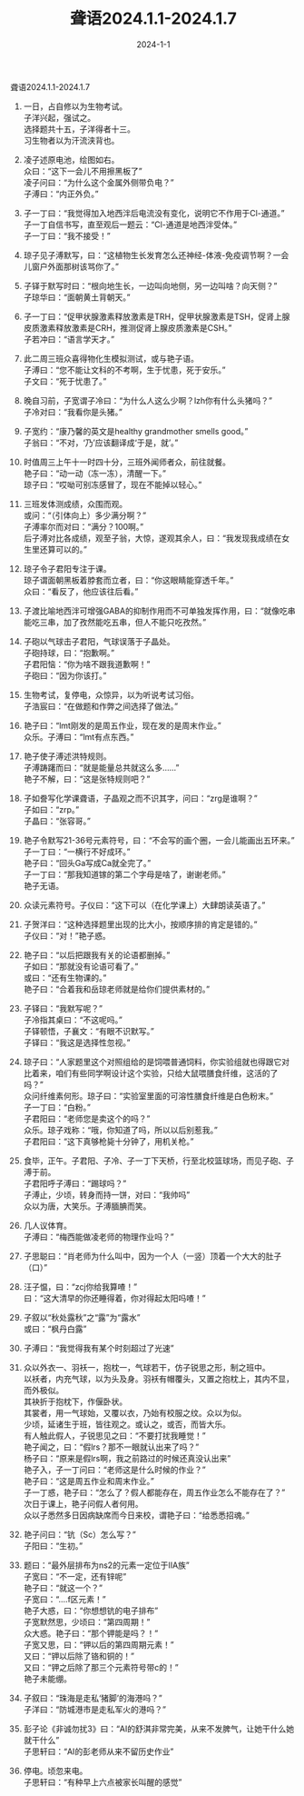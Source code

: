 ﻿---
title: 聋语2024.1.1-2024.1.7
date: 2024-1-1
---
聋语2024.1.1-2024.1.7  
  
1. 一日，占自修以为生物考试。  
子洋兴起，强试之。  
选择题共十五，子洋得者十三。  
习生物者以为汗流浃背也。  
  
2. 凌子述原电池，绘图如右。  
众曰：“这下一会儿不用擦黑板了”  
凌子问曰：“为什么这个金属外侧带负电？”  
子溥曰：“内正外负。”  
  
3. 子一丁曰：“我觉得加入地西泮后电流没有变化，说明它不作用于Cl-通道。”  
子一丁自信书写，直至观后一题云：“Cl-通道是地西泮受体。”  
子一丁曰：“我不接受！”  
4. 琼子见子溥默写，曰：“这植物生长发育怎么还神经-体液-免疫调节啊？一会儿窗户外面那树该骂你了。”  
5. 子铎于默写时曰：“根向地生长，一边叫向地侧，另一边叫啥？向天侧？”  
子琼华曰：“面朝黄土背朝天。”  
6. 子一丁曰：“促甲状腺激素释放激素是TRH，促甲状腺激素是TSH，促肾上腺皮质激素释放激素是CRH，推测促肾上腺皮质激素是CSH。”  
子若冲曰：“语言学天才。”  
7. 此二周三班众喜得物化生模拟测试，或与艳子语。  
子溥曰：“您不能让文科的不考啊，生于忧患，死于安乐。”  
子文曰：“死于忧患了。”  
8. 晚自习前，子宽谓子冷曰：“为什么人这么少啊？lzh你有什么头猪吗？”  
子冷对曰：“我看你是头猪。”  
9. 子宽约：“康乃馨的英文是healthy grandmother smells good。”  
子翁曰：“不对，‘乃’应该翻译成‘于是，就’。”  
10. 时值周三上午十一时四十分，三班外闻师者众，前往就餐。  
艳子曰：“动一动（冻一冻），清醒一下。”  
琼子曰：“哎呦可别冻感冒了，现在不能掉以轻心。”  
11. 三班发体测成绩，众围而观。  
或问：“（引体向上）多少满分啊？”  
子溥率尔而对曰：“满分？100啊。”  
后子溥对比各成绩，观至子翁，大惊，遂观其余人，曰：“我发现我成绩在女生里还算可以的。”  
12. 琼子令子君阳专注于课。  
琼子谓面朝黑板着脖套而立者，曰：“你这眼睛能穿透千年。”  
众曰：“看反了，他应该往后看。”  
13. 子渡比喻地西泮可增强GABA的抑制作用而不可单独发挥作用，曰：“就像吃串能吃三串，加了孜然能吃五串，但人不能只吃孜然。”  
14. 子砲以气球击子君阳，气球误落于子晶处。  
子砲持球，曰：“抱歉啊。”  
子君阳恼：“你为啥不跟我道歉啊！”  
子砲曰：“因为你该打。”  
15. 生物考试，复停电，众惊异，以为听说考试习俗。  
子浩宸曰：“在做题和作弊之间选择了做法。”  
16. 艳子曰：“lmt刚发的是周五作业，现在发的是周末作业。”  
众乐。子溥曰：“lmt有点东西。”  
17. 艳子使子溥述洪特规则。  
子溥踌躇而曰：“就是能量总共就这么多……”  
艳子不解，曰：“这是张特规则吧？”  
18. 子如誊写化学课聋语，子晶观之而不识其字，问曰：“zrg是谁啊？”  
子如曰：“zrp。”  
子晶曰：“张容哥。”  
19. 艳子令默写21-36号元素符号，曰：“不会写的画个圈，一会儿能画出五环来。”  
子一丁曰：“一横行不好成环。”  
艳子曰：“回头Ga写成Ca就全完了。”  
子一丁曰：“那我知道镓的第二个字母是啥了，谢谢老师。”  
艳子无语。  
20. 众读元素符号。子仪曰：“这下可以（在化学课上）大肆朗读英语了。”  
21. 子贺洋曰：“这种选择题里出现的比大小，按顺序排的肯定是错的。”  
子仪曰：“对！”艳子惑。  
22. 艳子曰：“以后把跟我有关的论语都删掉。”  
子如曰：“那就没有论语可看了。”  
或曰：“还有生物课的。”  
艳子曰：“合着我和岳琼老师就是给你们提供素材的。”  
23. 子铎曰：“我默写呢？”  
子冷指其桌曰：“不这呢吗。”  
子铎顿悟，子襄文：“有眼不识默写。”  
子铎曰：“我这是选择性忽视。”  
24. 琼子曰：“人家题里这个对照组给的是饲喂普通饲料，你实验组就也得跟它对比着来，咱们有些同学啊设计这个实验，只给大鼠喂膳食纤维，这活的了吗？”  
众问纤维素何形。琼子曰：“实验室里面的可溶性膳食纤维是白色粉末。”  
子一丁曰：“白粉。”  
子君阳曰：“老师您是卖这个的吗？”  
众乐。琼子戏称：“哦，你知道了吗，所以以后别惹我。”  
子君阳曰：“这下真够枪毙十分钟了，用机关枪。”  
25. 食毕，正午。子君阳、子冷、子一丁下天桥，行至北校篮球场，而见子砲、子溥于前。  
子君阳呼子溥曰：“踢球吗？”  
子溥止，少顷，转身而持一饼，对曰：“我帅吗”  
众以为唐，大笑乐。子溥腼腆而笑。  
26. 几人议体育。  
子溥曰：“梅西能做凌老师的物理作业吗？”  
27. 子思聪曰：“肖老师为什么叫中，因为一个人（一竖）顶着一个大大的肚子（口）”  
28. 汪子愠，曰：“zcj你给我算喳！”  
曰：“这大清早的你还睡得着，你对得起太阳吗喳！”  
29. 子叙以“秋处露秋”之“露”为“露水”  
或曰：“枫丹白露”  
30. 子溥曰：“我觉得我有某个时刻超过了光速”  
31. 众以外衣一、羽袄一，抱枕一，气球若干，仿子锐思之形，制之班中。  
以袄者，内充气球，以为头及身。羽袄有帽覆头，又置之抱枕上，其内不显，而外极似。  
其袂折于抱枕下，作偃卧状。  
其裳者，用一气球始，又覆以衣，乃始有校服之纹。众以为似。  
少顷，延诸生于班，皆往观之。或认之，或否，而皆大乐。  
有人触此假人，子锐思见之曰：“不要打扰我睡觉！”  
艳子闻之，曰：“假lrs？那不一眼就认出来了吗？”  
杨子曰：“原来是假lrs啊，我之前路过的时候还真没认出来”  
艳子入，子一丁问曰：“老师这是什么时候的作业？”  
艳子曰：“这是周五作业和周末作业。”  
子一丁惑，艳子曰：“怎么了？假人都能存在，周五作业怎么不能存在了？”  
次日于课上，艳子问假人者何用。  
众以子悉然多日因病缺席而今日来校，谓艳子曰：“给悉悉招魂。”  
     
  
   
32. 艳子问曰：“钪（Sc）怎么写？”  
子阳曰：“生初。”  
33. 题曰：“最外层排布为ns2的元素一定位于IIA族”  
子宽曰：“不一定，还有锌呢”  
艳子曰：“就这一个？”  
子宽曰：“....f区元素！”  
艳子大惑，曰：“你想想钪的电子排布”  
子宽默然思，少顷曰：“第四周期！”  
众大惑。艳子曰：“那个钾能是吗？！”  
子宽又思，曰：“钾以后的第四周期元素！”  
又曰：“钾以后除了铬和铜的！”  
又曰：“钾之后除了那三个元素符号带c的！”  
艳子未能绷。  
  
34. 子叙曰：“珠海是走私‘猪脚’的海港吗？”  
子洋曰：“防城港市是走私军火的港吗？”  
35. 彭子论《非诚勿扰3》曰：“AI的舒淇非常完美，从来不发脾气，让她干什么她就干什么”  
子思轩曰：“AI的彭老师从来不留历史作业”  
36. 停电。顷忽来电。  
子思轩曰：“有种早上六点被家长叫醒的感觉”  
  
  
